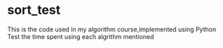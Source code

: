 # sort_test
This is the code used in my algorithm course,implemented using Python
Test the time spent using each algrithm mentioned